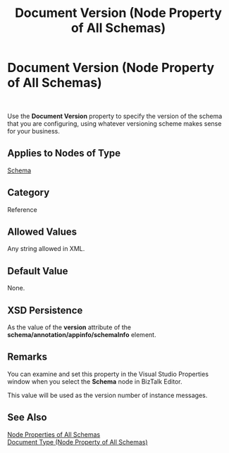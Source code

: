 ﻿---
title: Document Version (Node Property of All Schemas)
TOCTitle: Document Version (Node Property of All Schemas)
ms:assetid: ead7746a-5e7d-4cfd-b755-54327928d710
ms:mtpsurl: https://msdn.microsoft.com/en-us/library/Aa561732(v=BTS.80)
ms:contentKeyID: 51533182
ms.date: 08/30/2017
mtps_version: v=BTS.80
---

# Document Version (Node Property of All Schemas)

 

Use the **Document Version** property to specify the version of the schema that you are configuring, using whatever versioning scheme makes sense for your business.

## Applies to Nodes of Type

[Schema](schema-node-properties.md)

## Category

Reference

## Allowed Values

Any string allowed in XML.

## Default Value

None.

## XSD Persistence

As the value of the **version** attribute of the **schema/annotation/appinfo/schemaInfo** element.

## Remarks

You can examine and set this property in the Visual Studio Properties window when you select the **Schema** node in BizTalk Editor.

This value will be used as the version number of instance messages.

## See Also

[Node Properties of All Schemas](node-properties-of-all-schemas.md)  
[Document Type (Node Property of All Schemas)](document-type-node-property-of-all-schemas.md)

